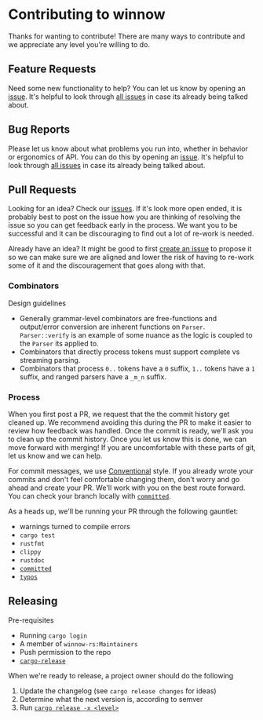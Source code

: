 # Contributing to winnow
Thanks for wanting to contribute! There are many ways to contribute and we
appreciate any level you're willing to do.

## Feature Requests

Need some new functionality to help? You can let us know by opening an
[issue][new issue]. It's helpful to look through [all issues][all issues] in
case its already being talked about.

## Bug Reports

Please let us know about what problems you run into, whether in behavior or
ergonomics of API. You can do this by opening an [issue][new issue]. It's
helpful to look through [all issues][all issues] in case its already being
talked about.

## Pull Requests

Looking for an idea? Check our [issues][issues]. If it's look more open ended,
it is probably best to post on the issue how you are thinking of resolving the
issue so you can get feedback early in the process. We want you to be
successful and it can be discouraging to find out a lot of re-work is needed.

Already have an idea? It might be good to first [create an issue][new issue]
to propose it so we can make sure we are aligned and lower the risk of having
to re-work some of it and the discouragement that goes along with that.

### Combinators

Design guidelines
- Generally grammar-level combinators are free-functions and output/error
  conversion are inherent functions on `Parser`.  `Parser::verify` is an
  example of some nuance as the logic is coupled to the `Parser` its applied
  to.
- Combinators that directly process tokens must support complete vs streaming
  parsing.
- Combinators that process `0..` tokens have a `0` suffix, `1..` tokens have a
  `1` suffix, and ranged parsers have a `_m_n` suffix.

### Process

When you first post a PR, we request that the the commit history get cleaned
up. We recommend avoiding this during the PR to make it easier to review how
feedback was handled. Once the commit is ready, we'll ask you to clean up the
commit history. Once you let us know this is done, we can move forward with
merging! If you are uncomfortable with these parts of git, let us know and we
can help.

For commit messages, we use [Conventional](https://www.conventionalcommits.org)
style. If you already wrote your commits and don't feel comfortable changing
them, don't worry and go ahead and create your PR. We'll work with you on the
best route forward. You can check your branch locally with
[`committed`](https://github.com/crate-ci/committed).

As a heads up, we'll be running your PR through the following gauntlet:
- warnings turned to compile errors
- `cargo test`
- `rustfmt`
- `clippy`
- `rustdoc`
- [`committed`](https://github.com/crate-ci/committed)
- [`typos`](https://github.com/crate-ci/typos)

## Releasing

Pre-requisites
- Running `cargo login`
- A member of `winnow-rs:Maintainers`
- Push permission to the repo
- [`cargo-release`](https://github.com/crate-ci/cargo-release/)

When we're ready to release, a project owner should do the following
1. Update the changelog (see `cargo release changes` for ideas)
2. Determine what the next version is, according to semver
3. Run [`cargo release -x <level>`](https://github.com/crate-ci/cargo-release)

[issues]: https://github.com/winnow-rs/winnow/issues
[new issue]: https://github.com/winnow-rs/winnow/issues/new
[all issues]: https://github.com/winnow-rs/winnow/issues?utf8=%E2%9C%93&q=is%3Aissue
